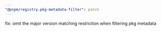 ```yaml
---
"@pnpm/registry.pkg-metadata-filter": patch
---
```


fix: omit the major version matching restriction when filtering pkg metadata
